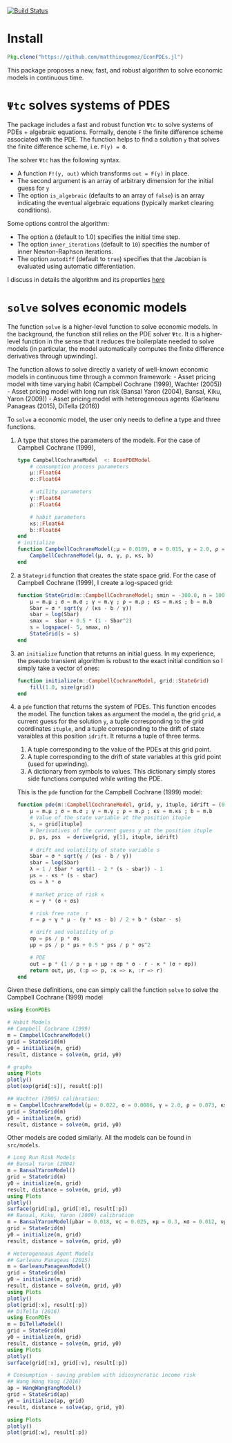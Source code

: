 [![Build Status](https://travis-ci.org/matthieugomez/EconPDEs.jl.svg?branch=master)](https://travis-ci.org/matthieugomez/EconPDEs.jl)

# Install
```julia
Pkg.clone("https://github.com/matthieugomez/EconPDEs.jl")
```

This package proposes a new, fast, and robust algorithm to solve economic models in continuous time.



# `Ψtc` solves systems of PDES
The package includes a fast and robust function `Ψtc` to solve systems of PDEs + algebraic equations.
Formally, denote `F` the finite difference scheme associated with the PDE. The function helps to find a solution `y` that solves the finite difference scheme, i.e. `F(y) = 0`. 

 The solver `Ψtc` has the following syntax. 
 - A function `F!(y, out)` which transforms `out = F(y)` in place.
 - The second argument is an array of arbitrary dimension for the initial guess for `y`
 - The option `is_algebraic` (defaults to an array of `false`) is an array indicating the eventual algebraic equations (typically market clearing conditions).

 Some options control the algorithm:
 - The option `Δ` (default to 1.0) specifies the initial time step. 
 - The option `inner_iterations` (default to `10`) specifies the number of inner Newton-Raphson iterations. 
 - The option `autodiff` (default to `true`) specifies that the Jacobian is evaluated using automatic differentiation.

 I discuss in details the algorithm and its properties [here](https://github.com/matthieugomez/EconPDEs.jl/blob/master/src/details.pdf)

# `solve` solves  economic models
The function `solve` is a higher-level function to solve economic models. In the background, the function still relies on the PDE solver `Ψtc`. It is a higher-level function in the sense that it reduces the boilerplate needed to solve models (in particular, the model automatically computes the finite difference derivatives through upwinding).

The function allows to solve directly a variety of well-known economic models in continuous time through a common framework:
	- Asset pricing model with time varying habit (Campbell Cochrane (1999), Wachter (2005))
	- Asset pricing model with long run risk (Bansal Yaron (2004), Bansal, Kiku, Yaron (2009))
	- Asset pricing model with heterogeneous agents (Garleanu Panageas (2015), DiTella (2016))

To `solve` a economic model, the user only needs to define a type and three functions.
1. A type that stores the parameters of the models. For the case of Campbell Cochrane (1999),
	```julia
	type CampbellCochraneModel  <: EconPDEModel
	    # consumption process parameters
	    μ::Float64 
	    σ::Float64

	    # utility parameters
	    γ::Float64
	    ρ::Float64

	    # habit parameters
	    κs::Float64
	    b::Float64
	end
	# initialize
	function CampbellCochraneModel(;μ = 0.0189, σ = 0.015, γ = 2.0, ρ = 0.116, κs = 0.138, b = 0.0)
	    CampbellCochraneModel(μ, σ, γ, ρ, κs, b)
	end
	```
2. a `Stategrid` function that creates the state space grid. For the case of Campbell Cochrane (1999), I create a log-spaced grid:
	```julia
	function StateGrid(m::CampbellCochraneModel; smin = -300.0, n = 1000)
	    μ = m.μ ; σ = m.σ ; γ = m.γ ; ρ = m.ρ ; κs = m.κs ; b = m.b
	    Sbar = σ * sqrt(γ / (κs - b / γ))
	    sbar = log(Sbar)
	    smax =  sbar + 0.5 * (1 - Sbar^2)
	    s = logspace(- 5, smax, n)
	    StateGrid(s = s)
	end
	```
3. an `initialize` function that returns an initial guess. In my experience, the pseudo transient algorithm is robust to the exact initial condition so I simply take a vector of ones:

	```julia
	function initialize(m::CampbellCochraneModel, grid::StateGrid)
	    fill(1.0, size(grid))
	end
	```
4. a `pde` function that returns the system of PDEs. This function encodes the model. The function takes as argument the model `m`, the grid `grid`, a current guess for the solution `y`, a tuple corresponding to the grid coordinates `ituple`, and a tuple corresponding to the drift of state varaibles at this position `idrift`. It returns  a tuple of three terms.
	1. A tuple corresponding to the value of the PDEs at this grid point.
	2. A tuple corresponding to the drift of state variables at this grid point (used for upwinding).
	3. A dictionary from symbols to values. This dictionary simply stores side functions computed while writing the PDE.

	This is the `pde` function for the Campbell Cochrane (1999) model:
	```julia
	function pde(m::CampbellCochraneModel, grid, y, ituple, idrift = (0.0, 0.0))
	    μ = m.μ ; σ = m.σ ; γ = m.γ ; ρ = m.ρ ; κs = m.κs ; b = m.b
	    # Value of the state variable at the position ituple
	    s, = grid[ituple]
	    # Derivatives of the current guess y at the position ituple
	    p, ps, pss  = derive(grid, y[1], ituple, idrift)
	    
	    # drift and volatility of state variable s
	    Sbar = σ * sqrt(γ / (κs - b / γ))
	    sbar = log(Sbar)
	    λ = 1 / Sbar * sqrt(1 - 2 * (s - sbar)) - 1
	    μs = - κs * (s - sbar)
	    σs = λ * σ

	    # market price of risk κ
	    κ = γ * (σ + σs)

	    # risk free rate  r
	    r = ρ + γ * μ - (γ * κs - b) / 2 + b * (sbar - s)

	    # drift and volatility of p
	    σp = ps / p * σs
	    μp = ps / p * μs + 0.5 * pss / p * σs^2

	    # PDE
	    out = p * (1 / p + μ + μp + σp * σ - r - κ * (σ + σp))
	    return out, μs, (:p => p, :κ => κ, :r => r)
	end
	```


Given these definitions, one can simply call the function `solve` to solve the Campbell Cochrane (1999) model

```julia
using EconPDEs 

# Habit Models
## Campbell Cochrane (1999)
m = CampbellCochraneModel()
grid = StateGrid(m)
y0 = initialize(m, grid)
result, distance = solve(m, grid, y0)

# graphs
using Plots
plotly()
plot(exp(grid[:s]), result[:p])

## Wachter (2005) calibration:
m = CampbellCochraneModel(μ = 0.022, σ = 0.0086, γ = 2.0, ρ = 0.073, κs = 0.116, b = 0.011 * 4)
grid = StateGrid(m)
y0 = initialize(m, grid)
result, distance = solve(m, grid, y0)
```


Other models are coded similarly. All the models can be found in `src/models`. 
```julia
# Long Run Risk Models
## Bansal Yaron (2004)
m = BansalYaronModel()
grid = StateGrid(m)
y0 = initialize(m, grid)
result, distance = solve(m, grid, y0)
using Plots
plotly()
surface(grid[:μ], grid[:σ], result[:p])
## Bansal, Kiku, Yaron (2009) calibration
m = BansalYaronModel(μbar = 0.018, νc = 0.025, κμ = 0.3, κσ = 0.012, νμ = 0.0114, νσ = 0.189, ρ = 0.0132, γ = 7.5, ψ = 1.5)
grid = StateGrid(m)
y0 = initialize(m, grid)
result, distance = solve(m, grid, y0)

# Heterogeneous Agent Models
## Garleanu Panageas (2015)
m = GarleanuPanageasModel()
grid = StateGrid(m)
y0 = initialize(m, grid)
result, distance = solve(m, grid, y0)
using Plots
plotly()
plot(grid[:x], result[:p])
## DiTella (2016)
using EconPDEs
m = DiTellaModel()
grid = StateGrid(m)
y0 = initialize(m, grid)
result, distance = solve(m, grid, y0)
using Plots
plotly()
surface(grid[:x], grid[:ν], result[:p])

# Consumption - saving problem with idiosyncratic income risk
## Wang Wang Yang (2016)
ap = WangWangYangModel()
grid = StateGrid(ap)
y0 = initialize(ap, grid)
result, distance = solve(ap, grid, y0)

using Plots
plotly()
plot(grid[:w], result[:p])
```

